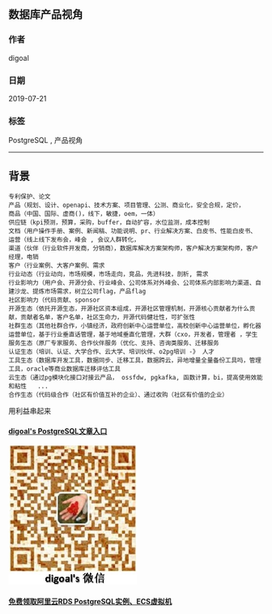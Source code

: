 ## 数据库产品视角    
                                                                                                                                                      
### 作者                                                                                                                                                      
digoal                                                                                                                                                      
                                                                                                                                                      
### 日期                                                                                                                                                      
2019-07-21                                                                                                                                                       
                                                                                                                                                      
### 标签                                                                                                                                                      
PostgreSQL , 产品视角    
                                                                     
----                                                                                                                                                
                                                                                                                                                  
## 背景       
```  
专利保护、论文     
产品（规划、设计、openapi、技术方案、项目管理、公测、商业化，安全合规，定价，   
商品（中国、国际、虚商()，线下，敏捷，oem，一体）    
供应链（kpi预测，预算，采购，buffer，自动扩容，水位监测，成本控制    
文档（用户操作手册、案例、新闻稿、功能说明、pr、行业解决方案、白皮书、性能白皮书、      
运营（线上线下发布会，峰会 , 会议人群转化，    
渠道（伙伴（行业软件开发商，分销商），数据库解决方案架构师，客户解决方案架构师，客户经理，电销    
客户（行业案例、大客户案例、需求     
行业动态（行业动向，市场规模，市场走向，竞品，先进科技，剖析, 需求     
行业影响力（用户会、开源分会、行业峰会、公司体系对外峰会、公司体系内部影响力渠道、自建沙龙、提炼市场需求，树立公司flag，产品flag        
社区影响力（代码贡献、sponsor      
开源生态（依托开源生态，开源社区资本组成，开源社区管理机制，开源核心贡献者为什么贡献，贡献者名单，客户名单，社区生命力，开源代码健壮性，可扩张性    
社群生态（其他社群合作，小镇经济，政府创新中心运营单位，高校创新中心运营单位，孵化器运营单位，基于行业垂直话管理，基于地域垂直化管理，大群（cxo，开发者，管理者 ，学生     
服务生态（原厂专家服务、合作伙伴服务（优化、支持、咨询类服务、迁移服务    
认证生态（培训、认证、大学合作、云大学、培训伙伴、o2pg培训 -》 人才   
工具生态（数据库开发工具，数据同步、迁移工具，数据跨云，异地增量全量备份工具吗，管理工具，oracle等商业数据库迁移评估工具   
云生态（通过pg模块化接口对接云产品， ossfdw, pgkafka, 函数计算，bi，提高使用效能和粘性   ...      
合作生态（代码级合作（社区有价值互补的企业）、通过收购（社区有价值的企业）      
```  
  
用利益串起来  
  
  
  
  
  
  
  
  
  
  
  
  
#### [digoal's PostgreSQL文章入口](https://github.com/digoal/blog/blob/master/README.md "22709685feb7cab07d30f30387f0a9ae")
  
  
![digoal's weixin](../pic/digoal_weixin.jpg "f7ad92eeba24523fd47a6e1a0e691b59")
  
  
  
  
  
  
  
  
#### [免费领取阿里云RDS PostgreSQL实例、ECS虚拟机](https://www.aliyun.com/database/postgresqlactivity "57258f76c37864c6e6d23383d05714ea")
  

